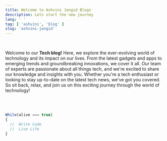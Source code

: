 ```yaml
---
title: Welcome to Ashvini Jangid Blogs
description: Lets start the new journey
lang: ' '
tag: [ 'ashvini', 'blog' ]
slug: 'ashvini-jangid'
---
```

<br/>

Welcome to our **Tech blog!** Here, we explore the ever-evolving world of technology and its impact on our lives. From
the latest gadgets and apps to emerging trends and groundbreaking innovations, we cover it all. Our team of experts are
passionate about all things tech, and we're excited to share our knowledge and insights with you. Whether you're a tech
enthusiast or looking to stay up-to-date on the latest tech news, we've got you covered. So sit back, relax, and join us
on this exciting journey through the world of technology!

<br/><br/>



<CodeBlock>

```js
While(alive === true)
{
  //  Write Code
  //  Live Life 
}
```

</CodeBlock>
